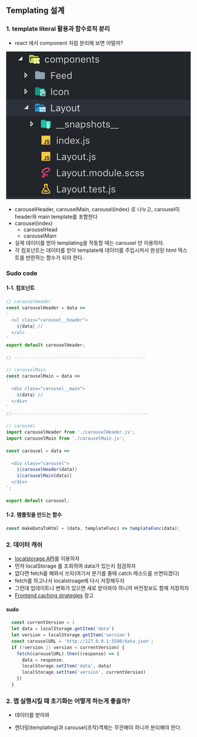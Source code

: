 ## Templating 설계

### 1. template literal 활용과 함수로직 분리 

- react 에서 component 처럼 분리해 보면 어떨까?

![image-20190703150551373](assets/image-20190703150551373.png)

- carouselHeader, carouselMain, carousel(index) 로 나누고, carousel이 header와 main template를 포함한다
- carousel(index)
  - carouselHead
  - carouselMain
- 실제 데이터를 받아 templating을 작동할 때는 carousel 만 이용하자.
- 각 컴포넌트는 데이터를 받아 template에 데이터를 주입시켜서 완성된 html 텍스트를 반한하는 함수가 되야 한다.

### Sudo code

#### 1-1. 컴포넌트 

```js
// carouselHeader 
const carouselHeader = data => 
`
  <ul class="carousel__header">
    ${data} //
  </ul>
`
export default carouselHeader;

// --------------------------------------------------

// carouselMain
const carouselMain = data => 
`
  <div class="carousel__main">
    ${data} //
  </div>
`
//----------------------------------------------------

// carousel
import carouselHeader from './carouselHeader.js';
import carouselMain from './carouselMain.js';

const carousel = data =>
  `
  <div class="carousel">
    ${carouselHeader(data)}
    ${carouselMain(data)}
  </div>
`;

export default carousel;

```

#### 1-2. 템플릿을 만드는 함수

```js
const makeDataToHtml = (data, templateFunc) => templateFunc(data);
```

### 2. 데이터 캐쉬

- [localstorage API](https://developer.mozilla.org/en-US/docs/Web/API/Window/localStorage)를 이용하자
- 먼저 localStorage 를 조회하여 data가 있는지 점검하자 
- 없다면 fetch를 해와서 쓰자(여기서 분기를 줄때 catch 메소드를 쓰면되겠다)
- fetch를 하고나서 localstroage에 다시 저장해두자 
- 그런데 업데이트나 변화가  있으면 새로 받아와야 하니까 버전정보도 함께 저장하자  
- [Frontend caching strategies](https://medium.com/@brockreece/frontend-caching-strategies-38c57f59e254) 참고

#### sudo

```js
  const currentVersion = 1
  let data = localStorage.getItem('data')
  let version = localStorage.getItem('version')
  const carouselURL = 'http://127.0.0.1:5500/data.json';
  if (!version || version < currentVersion) {
    fetch(carouselURL).then((response) => {
      data = response;
      localStorage.setItem('data', data)
      localStorage.setItem('version', currentVersion)
    })
  }
```



### 2. 앱 실행시킬 때 초기화는 어떻게 하는게 좋을까?

- 데이터를 받아와 

- 렌더링(templating)과 carousel(조작)객체는 무관해야 하니까 분리해야 한다.

  

### 